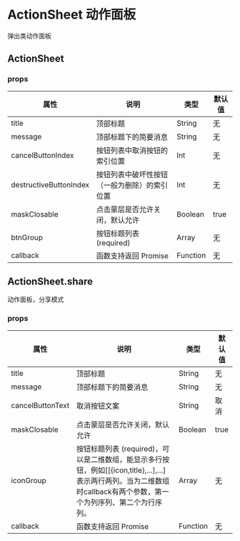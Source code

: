 # ActionSheet 动作面板
 弹出类动作面板

## ActionSheet

 ### props

| 属性 | 说明 | 类型 | 默认值 |
| --- | --- | --- | --- |
|  title  | 顶部标题 | String | 无 |
|  message  | 顶部标题下的简要消息 | String | 无 |
|  cancelButtonIndex  | 按钮列表中取消按钮的索引位置 | Int | 无 |
|  destructiveButtonIndex  | 按钮列表中破坏性按钮（一般为删除）的索引位置 | Int | 无 |
|  maskClosable  | 点击蒙层是否允许关闭，默认允许 | Boolean | true |
|  btnGroup  | 按钮标题列表 (required) | Array | 无 |
|  callback  | 函数支持返回 Promise | Function | 无 |

## ActionSheet.share
动作面板，分享模式

### props

| 属性 | 说明 | 类型 | 默认值 |
| --- | --- | --- | --- |
|  title  | 顶部标题 | String | 无 |
|  message  | 顶部标题下的简要消息 | String | 无 |
|  cancelButtonText  | 取消按钮文案 | String | 取消 |
|  maskClosable  | 点击蒙层是否允许关闭，默认允许 | Boolean | true |
|  iconGroup  | 按钮标题列表 (required)，可以是二维数组，能显示多行按钮，例如[[{icon,title},...],...]表示两行两列。当为二维数组时callback有两个参数，第一个为列序列、第二个为行序列。 | Array | 无 |
|  callback  | 函数支持返回 Promise | Function | 无 |

